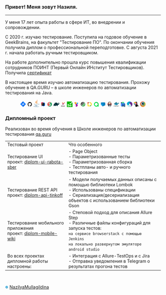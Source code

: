 ### Привет! Меня зовут Назиля.
---
<p> У меня 17 лет опыта работы в сфере ИТ, во внедрении и сопровождении. </p> 

<p> С 2020 г. изучаю тестирование. Поступила на годовое обучение в GeekBrains, на факультет "Тестирование ПО". По окончании обучения получила диплом о профессиональной переподготовке. С августа 2021 г. начала работать ручным тестировщиком.</p>

<p>На работе дополнительно прошла курс повышения квалификации сотрудников ПОИНТ (Первый Онлайн ИНститут Тестировщиков). Получила <a target="_blank" href="https://qaschool.ru/school-center/certificate.php?id=22620">сертификат</a></p>

<p>В настоящее время изучаю автоматизацию тестирования. Прохожу обучение в QA.GURU – в школе инженеров по автоматизации тестирования на Java.</p> 

<p  align="center">
  <code><img width="3.5%" title="Atlassian Jira" src="./images/icons/jira-logo.svg"></code>
  <code><img width="3.5%" title="Github" src="./images/icons/GitHub.svg"></code>
  <code><img width="3.5%" title="Java" src="./images/icons/java-logo.svg"></code>
  <code><img width="3.5%" title="IntelliJ IDEA" src="./images/icons/IDEA-logo.svg"></code>
  <code><img width="3.5%" title="JUnit5" src="./images/icons/junit5-logo.svg"></code>
  <code><img width="3.5%" title="Gradle" src="./images/icons/gradle-logo.svg"></code>
  <code><img width="3.5%" title="Maven" src="./images/icons/maven.png"></code>
  <code><img width="3.5%" title="Selenium" src="./images/icons/selenium.png"></code>
  <code><img width="3.5%" title="Selenide" src="./images/icons/selenide-logo.svg"></code>
  <code><img width="3.5%" title="REST-Assured" src="./images/icons/rest-assured-logo.svg"></code>
  <code><img width="3.5%" title="Allure Report" src="./images/icons/allure-Report-logo.svg"></code>
  <code><img width="3.5%" title="Allure TestOps" src="./images/icons/allure-ee-logo.svg"></code>
  <code><img width="3.5%" title="Selenoid" src="./images/icons/selenoid-logo.svg"></code>
  <code><img width="3.5%" title="Jenkins" src="./images/icons/jenkins-logo.svg"></code>
  <code><img width="3.5%" title="Docker" src="./images/icons/docker-original.svg"></code>
  <code><img width="3.5%" title="AndroidStudio" src="./images/icons/androidstudio.svg"></code>
  <code><img width="3.5%" title="Appium" src="./images/icons/appium.svg"></code>
  <code><img width="3.5%" title="Appium Inspector" src="./images/icons/appium-inspector.png"></code>
  <code><img width="3.5%" title="Browserstack" src="./images/icons/browserstack.svg"></code>

### Дипломный проект
Реализован во время обучения в Школе инженеров по автоматизации тестирования <a target="_blank" href="https://qa.guru">qa.guru</a>

<table width="100%" border='0'>
   <tr> 
    <td valign="middle">Тестовый проект</td><td valign="middle">Что особенного</td></tr>
    <td valign="middle">Тестирование UI</br>проект: <a target="_blank" href="https://github.com/Nazilya/diplom-ui-rabota-sber">diplom-ui-rabota-sber</a></td><td valign="middle">- Page Object</br>- Параметризованные тесты</br>- Параметризованная сборка</br>- Тестпланы авто- и ручного тестирования</td></tr>
    <tr> <td valign="middle">Тестирование REST API</br>проект: <a target="_blank" href="https://github.com/Nazilya/diplom-api-tinkoff">diplom-api-tinkoff</a></td><td valign="middle">- Модели получаемых данных описаны с помощью библиотеки Lombok</br>- Использованы спецификации</br>- Сериализация/десериализация объектов с использованием библиотеки Gson</td></tr>
    <tr> <td valign="middle">Тестирование мобильного приложения</br>проект: <a target="_blank" href="https://github.com/Nazilya/diplom-mobile-wiki">diplom-mobile-wiki</a></td><td valign="middle">- Степовой подход для описания Allure Step</br>- Различные файлы конфигураций для запуска тестов:</br> <code>на сервисе browserstack с помощью Jenkins</code></br><code>на локально развернутом эмуляторе android studio</code></td></tr>
    <tr> <td valign="middle">Во всех проектах дипломной работы настроены:</td><td valign="middle">- Интеграция с Allure-TestOps и с Jira</br>- Отправка уведомления в Telegram о результатах прогона тестов</td></tr>
   </tr>
  </table>
  </br>

<a href="https://t.me/NazilyaMullagildina"><img width="2%" title="Telegram" src="./images/icons/Telegram.svg"></a>
[NazilyaMullagildina](https://t.me/NazilyaMullagildina) </br>


<!--
**Nazilya/Nazilya** is a ✨ _special_ ✨ repository because its `README.md` (this file) appears on your GitHub profile.

Here are some ideas to get you started:

- 🔭 I’m currently working on ...
- 🌱 I’m currently learning ...
- 👯 I’m looking to collaborate on ...
- 🤔 I’m looking for help with ...
- 💬 Ask me about ...
- 📫 How to reach me: ...
- 😄 Pronouns: ...
- ⚡ Fun fact: ...
-->

